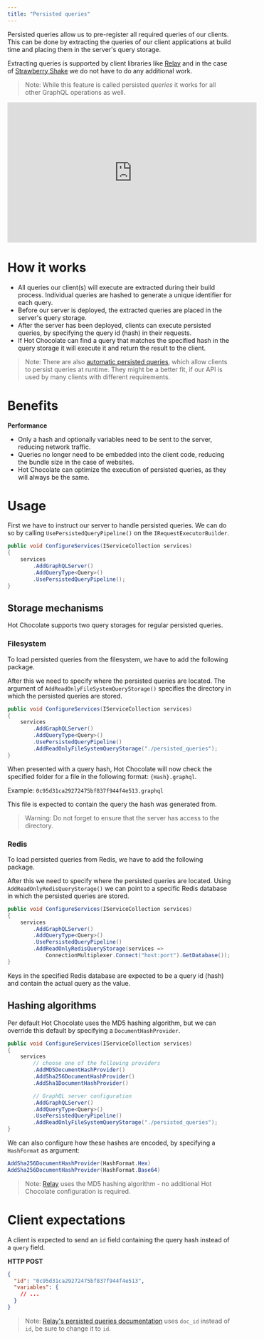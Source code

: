 ```yaml
---
title: "Persisted queries"
---
```


Persisted queries allow us to pre-register all required queries of our clients. This can be done by extracting the queries of our client applications at build time and placing them in the server's query storage.

Extracting queries is supported by client libraries like [Relay](https://relay.dev/docs/guides/persisted-queries/) and in the case of [Strawberry Shake](/docs/strawberryshake) we do not have to do any additional work.

> Note: While this feature is called persisted _queries_ it works for all other GraphQL operations as well.

<iframe width="560" height="315"
src="https://www.youtube.com/embed/ZZ5PF3_P_r4"frameborder="0"
allowfullscreen></iframe>

# How it works

- All queries our client(s) will execute are extracted during their build process. Individual queries are hashed to generate a unique identifier for each query.
- Before our server is deployed, the extracted queries are placed in the server's query storage.
- After the server has been deployed, clients can execute persisted queries, by specifying the query id (hash) in their requests.
- If Hot Chocolate can find a query that matches the specified hash in the query storage it will execute it and return the result to the client.

> Note: There are also [automatic persisted queries](/docs/hotchocolate/v12/performance/automatic-persisted-queries), which allow clients to persist queries at runtime. They might be a better fit, if our API is used by many clients with different requirements.

# Benefits

<!-- There are two main benefits to using persisted queries: -->

**Performance**

- Only a hash and optionally variables need to be sent to the server, reducing network traffic.
- Queries no longer need to be embedded into the client code, reducing the bundle size in the case of websites.
- Hot Chocolate can optimize the execution of persisted queries, as they will always be the same.

<!-- **Security**

The server can be tweaked to [only accept persisted queries](#blocking-regular-queries) and refuse queries created by a client at runtime. This is useful mainly for public APIs. -->

# Usage

First we have to instruct our server to handle persisted queries. We can do so by calling `UsePersistedQueryPipeline()` on the `IRequestExecutorBuilder`.

```csharp
public void ConfigureServices(IServiceCollection services)
{
    services
        .AddGraphQLServer()
        .AddQueryType<Query>()
        .UsePersistedQueryPipeline();
}
```

## Storage mechanisms

Hot Chocolate supports two query storages for regular persisted queries.

### Filesystem

To load persisted queries from the filesystem, we have to add the following package.

<PackageInstallation packageName="HotChocolate.PersistedQueries.FileSystem" />

After this we need to specify where the persisted queries are located. The argument of `AddReadOnlyFileSystemQueryStorage()` specifies the directory in which the persisted queries are stored.

```csharp
public void ConfigureServices(IServiceCollection services)
{
    services
        .AddGraphQLServer()
        .AddQueryType<Query>()
        .UsePersistedQueryPipeline()
        .AddReadOnlyFileSystemQueryStorage("./persisted_queries");
}
```

When presented with a query hash, Hot Chocolate will now check the specified folder for a file in the following format: `{Hash}.graphql`.

Example: `0c95d31ca29272475bf837f944f4e513.graphql`

This file is expected to contain the query the hash was generated from.

> Warning: Do not forget to ensure that the server has access to the directory.

### Redis

To load persisted queries from Redis, we have to add the following package.

<PackageInstallation packageName="HotChocolate.PersistedQueries.Redis" />

After this we need to specify where the persisted queries are located. Using `AddReadOnlyRedisQueryStorage()` we can point to a specific Redis database in which the persisted queries are stored.

```csharp
public void ConfigureServices(IServiceCollection services)
{
    services
        .AddGraphQLServer()
        .AddQueryType<Query>()
        .UsePersistedQueryPipeline()
        .AddReadOnlyRedisQueryStorage(services =>
            ConnectionMultiplexer.Connect("host:port").GetDatabase());
}
```

Keys in the specified Redis database are expected to be a query id (hash) and contain the actual query as the value.

## Hashing algorithms

Per default Hot Chocolate uses the MD5 hashing algorithm, but we can override this default by specifying a `DocumentHashProvider`.

```csharp
public void ConfigureServices(IServiceCollection services)
{
    services
        // choose one of the following providers
        .AddMD5DocumentHashProvider()
        .AddSha256DocumentHashProvider()
        .AddSha1DocumentHashProvider()

        // GraphQL server configuration
        .AddGraphQLServer()
        .AddQueryType<Query>()
        .UsePersistedQueryPipeline()
        .AddReadOnlyFileSystemQueryStorage("./persisted_queries");
}
```

We can also configure how these hashes are encoded, by specifying a `HashFormat` as argument:

```csharp
AddSha256DocumentHashProvider(HashFormat.Hex)
AddSha256DocumentHashProvider(HashFormat.Base64)
```

> Note: [Relay](https://relay.dev) uses the MD5 hashing algorithm - no additional Hot Chocolate configuration is required.

# Client expectations

A client is expected to send an `id` field containing the query hash instead of a `query` field.

**HTTP POST**

```json
{
  "id": "0c95d31ca29272475bf837f944f4e513",
  "variables": {
    // ...
  }
}
```

> Note: [Relay's persisted queries documentation](https://relay.dev/docs/guides/persisted-queries/#network-layer-changes) uses `doc_id` instead of `id`, be sure to change it to `id`.
